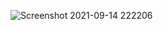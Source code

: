 
![Screenshot 2021-09-14 222206](https://user-images.githubusercontent.com/86884247/136900425-3fd200ba-a8a8-47cd-844a-5b84203e4059.jpg)
